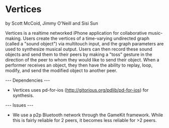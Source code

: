 Vertices
========


by Scott McCoid, Jimmy O'Neill and Sisi Sun

Vertices is a realtime networked iPhone application for collaborative music-making. Users create the vertices of a time-varying undirected graph (called a "sound object") via multitouch input, and the graph parameters are used to synthesize musical output. Users can then record these sound objects and send them to their peers by making a "toss" gesture in the direction of the peer to whom they would like to send their object. When a performer receives an object, they then have the ability to replay, loop, modify, and send the modified object to another peer.   

--- Dependencies ---

- Vertices uses pd-for-ios (http://gitorious.org/pdlib/pd-for-ios) for synthesis.


--- Issues ---

- We use a p2p Bluetooth network through the GameKit framework. While this is fairly reliable for 2 peers, it becomes less reliable for >2 peers.
    
